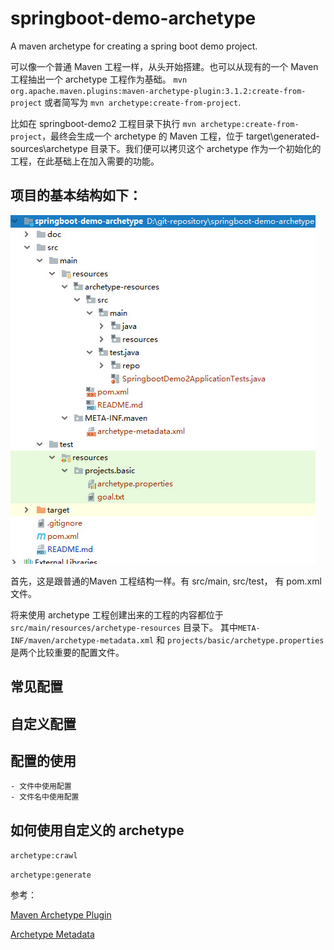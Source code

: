 # springboot-demo-archetype
A maven archetype for creating a spring boot demo project.

可以像一个普通 Maven 工程一样，从头开始搭建。也可以从现有的一个 Maven 工程抽出一个 archetype 工程作为基础。
`mvn org.apache.maven.plugins:maven-archetype-plugin:3.1.2:create-from-project` 或者简写为 `mvn archetype:create-from-project`.

比如在 springboot-demo2 工程目录下执行 `mvn archetype:create-from-project`，最终会生成一个 archetype 的 Maven 工程，位于 target\generated-sources\archetype 目录下。我们便可以拷贝这个 archetype 作为一个初始化的工程，在此基础上在加入需要的功能。

## 项目的基本结构如下：

![project structure](/doc/images/project-structure.jpg)

首先，这是跟普通的Maven 工程结构一样。有 src/main, src/test， 有 pom.xml 文件。

将来使用 archetype 工程创建出来的工程的内容都位于`src/main/resources/archetype-resources` 目录下。 其中`META-INF/maven/archetype-metadata.xml` 和 `projects/basic/archetype.properties` 是两个比较重要的配置文件。


## 常见配置

## 自定义配置

## 配置的使用

    - 文件中使用配置
    - 文件名中使用配置
    
## 如何使用自定义的 archetype

`archetype:crawl`

`archetype:generate`

参考：

[Maven Archetype Plugin](http://maven.apache.org/archetype/maven-archetype-plugin/)  

[Archetype Metadata](http://maven.apache.org/archetype/maven-archetype-plugin/specification/archetype-metadata.html)